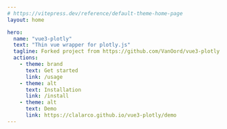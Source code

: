 ```yaml
---
# https://vitepress.dev/reference/default-theme-home-page
layout: home

hero:
  name: "vue3-plotly"
  text: "Thin vue wrapper for plotly.js"
  tagline: Forked project from https://github.com/VanOord/vue3-plotly
  actions:
    - theme: brand
      text: Get started
      link: /usage
    - theme: alt
      text: Installation
      link: /install
    - theme: alt
      text: Demo
      link: https://clalarco.github.io/vue3-plotly/demo
---
```


